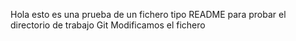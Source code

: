Hola esto es una prueba de un fichero tipo README para probar el directorio de trabajo Git
Modificamos el fichero
